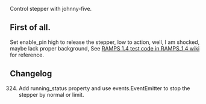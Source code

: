 Control stepper with johnny-five.


## First of all.

Set enable_pin high to release the stepper, low to action, well, I am shocked, maybe lack proper background, See [RAMPS 1.4 test code in RAMPS_1.4 wiki](http://reprap.org/wiki/RAMPS_1.4) for reference.

## Changelog

0324. Add running_status property and use events.EventEmitter to stop the stepper by normal or limit.